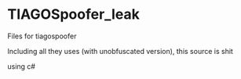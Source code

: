 # TIAGOSpoofer_leak
Files for tiagospoofer

Including all they uses (with unobfuscated version), this source is shit

using c#
